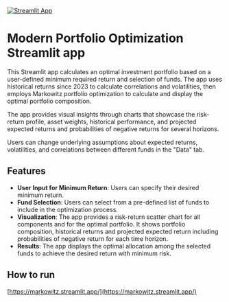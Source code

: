 [![Streamlit App](https://static.streamlit.io/badges/streamlit_badge_black_white.svg)](https://markowitz.streamlit.app)

# Modern Portfolio Optimization Streamlit app
This Streamlit app calculates an optimal investment portfolio based on a user-defined minimum required return and selection of funds. The app uses historical returns since 2023 to calculate correlations and volatilities, then employs Markowitz portfolio optimization to calculate and display the optimal portfolio composition.  

The app provides visual insights through charts that showcase the risk-return profile, asset weights, historical performance, and projected expected returns and probabilities of negative returns for several horizons.  

Users can change underlying assumptions about expected returns, volatilities, and correlations between different funds in the "Data" tab.

## Features

- **User Input for Minimum Return**: Users can specify their desired minimum return.
- **Fund Selection**: Users can select from a pre-defined list of funds to include in the optimization process.
- **Visualization**: The app provides a risk-return scatter chart for all components and for the optimal portfolio. It shows portfolio composition, historical returns and projected expected return including probabilities of negative return for each time horizon.
- **Results**: The app displays the optimal allocation among the selected funds to achieve the desired return with minimum risk.

## How to run
[https://markowitz.streamlit.app/](https://markowitz.streamlit.app/)


